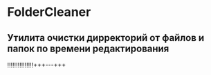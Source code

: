 # FolderCleaner
Утилита очистки дирректорий от файлов и папок по времени редактирования
--------------------------------------------------------------------------
!!!!!!!!!!!!!!!+++---+++
